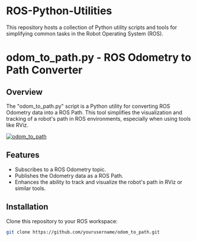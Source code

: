 # ROS-Python-Utilities
This repository hosts a collection of Python utility scripts and tools for simplifying common tasks in the Robot Operating System (ROS). 

# odom_to_path.py - ROS Odometry to Path Converter

## Overview

The "odom_to_path.py" script is a Python utility for converting ROS Odometry data into a ROS Path. This tool simplifies the visualization and tracking of a robot's path in ROS environments, especially when using tools like RViz.

[![odom_to_path](https://img.youtube.com/vi/4Y9ndViLJgQ/0.jpg)](https://www.youtube.com/watch?v=4Y9ndViLJgQ)

## Features

- Subscribes to a ROS Odometry topic.
- Publishes the Odometry data as a ROS Path.
- Enhances the ability to track and visualize the robot's path in RViz or similar tools.

## Installation

Clone this repository to your ROS workspace:

```bash
git clone https://github.com/yourusername/odom_to_path.git



